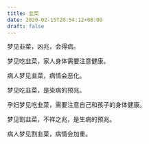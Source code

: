```yaml
---
title: 韭菜
date: 2020-02-15T20:54:12+08:00
draft: false
---
```


梦见韭菜，凶兆，会得病。<br>


梦见吃韭菜，家人身体需要注意健康。<br>


病人梦见韭菜，病情会恶化。<br>


梦见吃韭菜，是染病的预兆。<br>


孕妇梦见吃韭菜，需要注意自己和孩子的身体健康。<br>


梦见割韭菜，不祥之兆，是生病的预兆。<br>


病人梦见割韭菜，病情会加重。<br>
